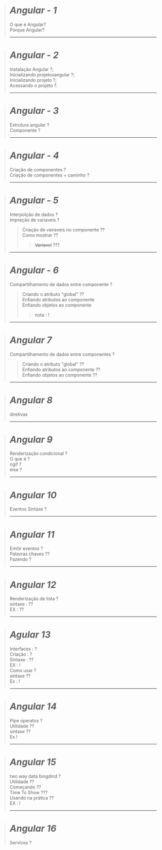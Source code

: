 ># _Angular - 1_ 
>O que é Angular?<br>Porque Angular?
>
>---

># _Angular - 2_
>Instalação Angular ?;<br>Inicializando projetosangular ?;<br>Inicializando projeto ?;<br> Acessando o projeto ?.
>
>---

># _Angular - 3_
>Estrutura angular ?<br>Componente ? 
>
>---

># _Angular - 4_
>Criação de componentes ?<br> 
>Criação de componentes + caminho ? 
>
>---

># _Angular - 5_
>Interpolção de dados ?<br>
>Impreção de variaveis ?<br>
>>Criação de vairaveis no componente ??<br>
>>Como mostrar ??<br>
>>><s>Variavel</s> ???<br>
>>>
>---

># _Angular - 6_
>Compartilhamento de dados entre componente ?<br>
>>Criando o atributo "global" ??<br>
>>Enfiando atributos ao componente<br>
>>Enfiando objetos ao componente<br>
>>>nota : !<br>
>>>
>---

> # _Angular 7_
>Compartilhamento de dados entre componentes ?<br>
>
>>Criando o atributo "global" ??<br>
>>Enfiando atributos ao componente ??<br>
>>Enfiando objetos ao componente ??<br>
>>
>---

># _Angular 8_
> diretivas
>
>---

># _Angular 9_
>Renderização condicional ?<br>
>O que é ?<br>
>ngif ?<br>
>else ? <br>
>
>---

># _Angular 10_
>Eventos Sintaxe ?
>
>---

># _Angular 11_
>Emitir eventos ? <br>
>Palavras chaves ??<br>
>Fazendo ?<br>
>
>---

># _Angular 12_
>Renderização de lista ? <br>
>sintaxe : ??<br>
>EX : ??<br>
>
>---

># _Agular 13_
>Interfaces : ? <br>
>Criação : ? <br>
>Sintaxe : ?? <br>
>EX : ! <br>
>Como usar ? <br>
>sintaxe ?? <br>
>Ex : ! <br>
>
>---

> # _Angular 14_
> Pipe operatos ? <br>
> Utilidade ??<br>
> sintaxe ??<br>
> Ex ! 
>
>---

># _Angular 15_
> two way data bingdind ? <br>
> Utilidade ?? <br>
> Começando ?? <br>
> Time To Show ??? <br>
> Usando na prática ?? <br>
> EX : !
>
>---

># _Angular 16_
> Services ? 

<!-- 
    nan not a number pesquisar
-->